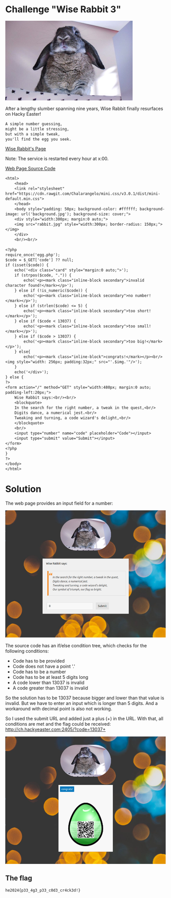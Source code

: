 # Challenge "Wise Rabbit 3"
<img src="banner.jpg" width="400px" alt="Banner Image" />

After a lengthy slumber spanning nine years, Wise Rabbit finally resurfaces on Hacky Easter!

    A simple number guessing,
    might be a little stressing,
    but with a simple tweak,
    you'll find the egg you seek.

[Wise Rabbit's Page](http://ch.hackyeaster.com:2405/)

Note: The service is restarted every hour at x:00.

[Web Page Source Code](wiserabbit3-source.txt)

    <html>
        <head>
        <link rel="stylesheet" href="https://cdn.rawgit.com/Chalarangelo/mini.css/v3.0.1/dist/mini-default.min.css">
        </head>
        <body style="padding: 50px; background-color: #ffffff; background-image: url('background.jpg'); background-size: cover;">
        <div style="width:300px; margin:0 auto;">
        <img src="rabbit.jpg" style="width:300px; border-radius: 150px;"></img>
        </div>
        <br/><br/>

    <?php
    require_once('egg.php');
    $code = $_GET['code'] ?? null;
    if (isset($code)) {
        echo('<div class="card" style="margin:0 auto;">');
        if (strpos($code, ".")) {
            echo('<p><mark class="inline-block secondary">invalid character found!</mark></p>');
        } else if (!is_numeric($code)) {
            echo('<p><mark class="inline-block secondary">no number!</mark></p>');
        } else if (strlen($code) <= 5) {
            echo('<p><mark class="inline-block secondary">too short!</mark></p>');
        } else if ($code < 13037) {
            echo('<p><mark class="inline-block secondary">too small!</mark></p>');
        } else if ($code > 13037) {
            echo('<p><mark class="inline-block secondary">too big!</mark></p>');
        } else{
            echo('<p><mark class="inline-block">congrats!</mark></p><br/><img style="width: 256px; padding:32px;" src="'.$img.'"/>');
        }
        echo('</div>');
    } else {
    ?>
    <form action="/" method="GET" style="width:480px; margin:0 auto; padding-left:20px;">
        Wise Rabbit says:<br/><br/>
        <blockquote>
        In the search for the right number, a tweak in the quest,<br/>
        Digits dance, a numerical jest.<br/>
        Tweaking and turning, a code wizard's delight,<br/>
        </blockquote>
        <br/>
        <input type="number" name="code" placeholder="Code"></input>
        <input type="submit" value="Submit"></input>
    </form>
    <?php
    }
    ?>
    </body>
    </html>


# Solution
The web page provides an input field for a number:

![Webpage](webpage.png)

The source code has an if/else condition tree, which checks for the following conditions:
- Code has to be provided
- Code does not have a point '.'
- Code has to be a number
- Code has to be at least 5 digits long
- A code lower than 13037 is invalid
- A code greater than 13037 is invalid

So the solution has to be 13037 because bigger and lower than that value is invalid. But we have to enter an input which is longer than 5 digits. And a workaround with decimal point is also not working.

So I used the submit URL and added just a plus (+) in the URL. With that, all conditions are met and the flag could be received:
http://ch.hackyeaster.com:2405/?code=13037+

![Flag](flag.png)


## The flag
    he2024{p33_4g3_p33_c0d3_cr4ck3d!}
